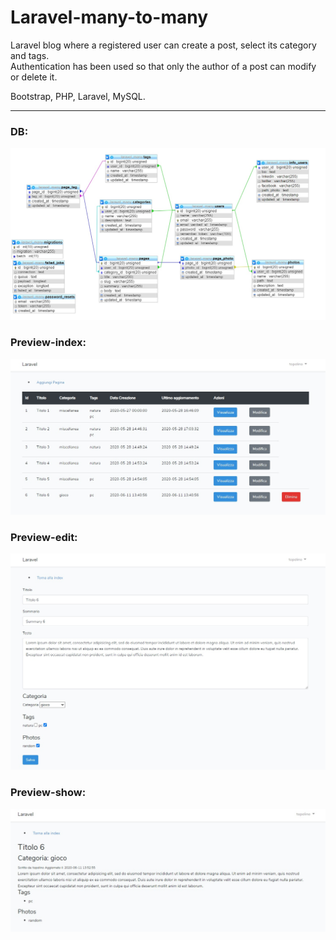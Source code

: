 # Laravel-many-to-many
Laravel blog where a registered user can create a post, select its category and tags.   
Authentication has been used so that only the author of a post can modify or delete it.


Bootstrap, PHP, Laravel, MySQL.
***
### DB:
![Preview](img/db.jpg "Preview")
### Preview-index:  
![Preview](img/preview.jpg "Preview")
### Preview-edit:  
![Preview](img/preview-edit.jpg "Preview")
### Preview-show:  
![Preview](img/preview-show.jpg "Preview")

